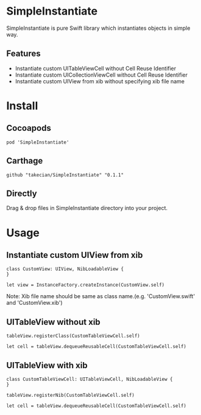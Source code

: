# SimpleInstantiate

SimpleInstantiate is pure Swift library which instantiates objects in simple way.

## Features

* Instantiate custom UITableViewCell without Cell Reuse Identifier
* Instantiate custom UICollectionViewCell without Cell Reuse Identifier
* Instantiate custom UIView from xib without specifying xib file name

# Install

## Cocoapods
```Podfile
pod 'SimpleInstantiate'
```

## Carthage

```
github "takecian/SimpleInstantiate" "0.1.1"
```

## Directly

Drag & drop files in SimpleInstantiate directory into your project.

# Usage

## Instantiate custom UIView from xib

```
class CustomView: UIView, NibLoadableView {
}

let view = InstanceFactory.createInstance(CustomView.self)

```

Note: Xib file name should be same as class name.(e.g. 'CustomView.swift' and 'CustomView.xib')

## UITableView without xib

```
tableView.registerClass(CustomTableViewCell.self)

let cell = tableView.dequeueReusableCell(CustomTableViewCell.self)
```

## UITableView with xib

```
class CustomTableViewCell: UITableViewCell, NibLoadableView {
}

tableView.registerNib(CustomTableViewCell.self)

let cell = tableView.dequeueReusableCell(CustomTableViewCell.self)
```
